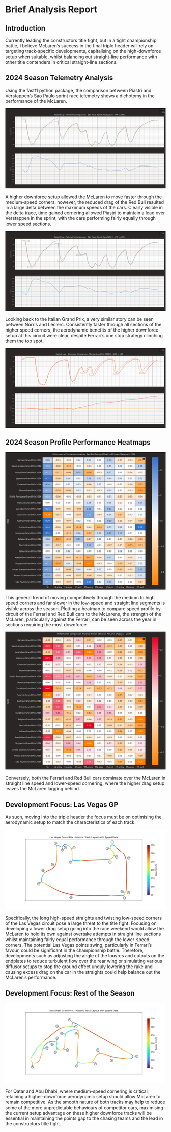 # Brief Analysis Report

## Introduction

Currently leading the constructors title fight, but in a tight championship battle, I believe McLaren’s success in the final triple header will rely on targeting track-specific developments, capitalising on the high-downforce setup when suitable, whilst balancing out straight-line performance with other title contenders in critical straight-line sections.

## 2024 Season Telemetry Analysis

Using the fastf1 python package, the comparison between Piastri and Verstappen’s Sao Paulo sprint race telemetry shows a dichotomy in the performance of the McLaren.

![Verstappen vs Piastri Brazilian GP Sprint Telemetry](visualisations/Telem_PIA-VER_Brazil.png)

A higher downforce setup allowed the McLaren to move faster through the medium-speed corners, however, the reduced drag of the Red Bull resulted in a large delta between the maximum speeds of the cars. Clearly visible in the delta trace, time gained cornering allowed Piastri to maintain a lead over Verstappen in the sprint, with the cars performing fairly equally through lower speed sections.

![Verstappen vs Piastri Telemetry Annotated](visualisations/PIA-VER_annotated.png)

Looking back to the Italian Grand Prix, a very similar story can be seen between Norris and Leclerc. Consistently faster through all sections of the higher speed corners, the aerodynamic benefits of the higher downforce setup at this circuit were clear, despite Ferrari’s one stop strategy clinching them the top spot.

![Norris vs Leclerc Monza GP Telemetry Annotatd](visualisations/NOR-LEC_annotated.png)

## 2024 Season Profile Performance Heatmaps

![Red Bull vs McLaren 2024 Season Performance Heatmap](visualisations/Heatmap_McLaren_RedBull_2024.png)

This general trend of moving competitively through the medium to high speed corners and far slower in the low-speed and straight line segments is visible across the season. Plotting a heatmap to compare speed profile by circuit of the Ferrari and Red Bull cars to the McLarens, the strength of the McLaren, particularly against the Ferrari, can be seen across the year in sections requiring the most downforce. 

![Ferrari vs McLaren 2024 Season Performance Heatmap](visualisations/Heatmap_McLaren_Ferrari_2024.png)

Conversely, both the Ferrari and Red Bull cars dominate over the McLaren in straight line speed and lower-speed cornering, where the higher drag setup leaves the McLaren lagging behind.

## Development Focus: Las Vegas GP

As such, moving into the triple header the focus must be on optimising the aerodynamic setup to match the characteristics of each track. 

![Las Vegas Track Map Colour Coded by Speed](visualisations/LasVegas_TrackSpeed.png)

Specifically, the long high-speed straights and twisting low-speed corners of the Las Vegas circuit pose a large threat to the title fight. Focusing on developing a lower drag setup going into the race weekend would allow the McLaren to hold its own against overtake attempts in straight line sections whilst maintaining fairly equal performance through the lower-speed corners. The potential Las Vegas points swing, particularly in Ferrari’s favour, could be significant in the championship battle. Therefore, developments such as adjusting the angle of the louvres and cutouts on the endplates to reduce turbulent flow over the rear wing or simulating various diffusor setups to stop the ground effect unduly lowering the rake and causing excess drag on the car in the straights could help balance out the McLaren’s performance.

## Development Focus: Rest of the Season

![Abu Dhabi Track Map Colour Coded by Speed](visualisations/AbuDhabi_TrackSpeed.png)

For Qatar and Abu Dhabi, where medium-speed cornering is critical, retaining a higher-downforce aerodynamic setup should allow McLaren to remain competitive. As the smooth nature of both tracks may help to reduce some of the more unpredictable behaviours of competitor cars, maximising the current setup advantage on these higher downforce tracks will be essential in maintaining the points gap to the chasing teams and the lead in the constructors title fight.